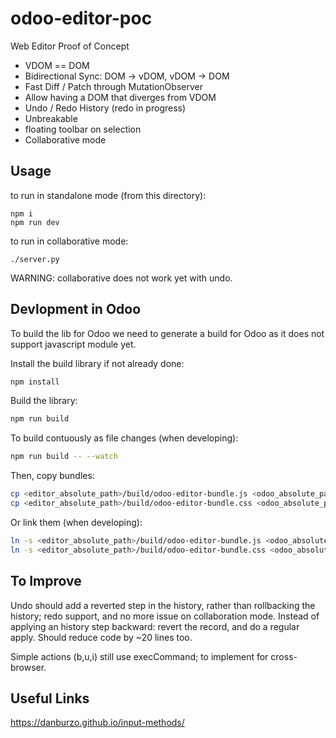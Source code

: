 # odoo-editor-poc

Web Editor Proof of Concept

- VDOM == DOM
- Bidirectional Sync: DOM -> vDOM, vDOM -> DOM
- Fast Diff / Patch through MutationObserver
- Allow having a DOM that diverges from VDOM
- Undo / Redo History (redo in progress)
- Unbreakable
- floating toolbar on selection
- Collaborative mode


Usage
-----

to run in standalone mode (from this directory):

    npm i
    npm run dev


to run in collaborative mode:

    ./server.py

WARNING: collaborative does not work yet with undo.

Devlopment in Odoo
------------------

To build the lib for Odoo we need to generate a build for Odoo as it does not support javascript module
yet.

Install the build library if not already done:
```bash
npm install
```

Build the library:
```bash
npm run build
```
To build contuously as file changes (when developing):
```bash
npm run build -- --watch
```

Then, copy bundles:
```bash
cp <editor_absolute_path>/build/odoo-editor-bundle.js <odoo_absolute_path>/addons/web_editor/static/src/js/editor/odoo-editor.js
cp <editor_absolute_path>/build/odoo-editor-bundle.css <odoo_absolute_path>/addons/web_editor/static/src/js/editor/odoo-editor.css
```
Or link them (when developing):
```bash
ln -s <editor_absolute_path>/build/odoo-editor-bundle.js <odoo_absolute_path>/addons/web_editor/static/src/js/editor/odoo-editor.js
ln -s <editor_absolute_path>/build/odoo-editor-bundle.css <odoo_absolute_path>/addons/web_editor/static/src/js/editor/odoo-editor.css
```

To Improve
----------

Undo should add a reverted step in the history, rather than rollbacking the history; redo support, and
no more issue on collaboration mode. Instead of applying an history step backward: revert the record, and
do a regular apply. Should reduce code by ~20 lines too.

Simple actions (b,u,i) still use execCommand; to implement for cross-browser.

Useful Links
------------

https://danburzo.github.io/input-methods/

